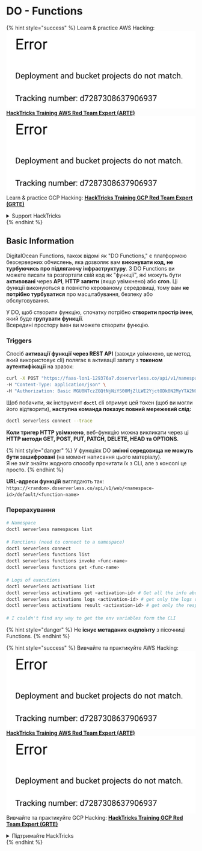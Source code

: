 # DO - Functions

{% hint style="success" %}
Learn & practice AWS Hacking:<img src="../../../.gitbook/assets/image (1) (1).png" alt="" data-size="line">[**HackTricks Training AWS Red Team Expert (ARTE)**](https://training.hacktricks.xyz/courses/arte)<img src="../../../.gitbook/assets/image (1) (1).png" alt="" data-size="line">\
Learn & practice GCP Hacking: <img src="../../../.gitbook/assets/image (2).png" alt="" data-size="line">[**HackTricks Training GCP Red Team Expert (GRTE)**<img src="../../../.gitbook/assets/image (2).png" alt="" data-size="line">](https://training.hacktricks.xyz/courses/grte)

<details>

<summary>Support HackTricks</summary>

* Check the [**subscription plans**](https://github.com/sponsors/carlospolop)!
* **Join the** 💬 [**Discord group**](https://discord.gg/hRep4RUj7f) or the [**telegram group**](https://t.me/peass) or **follow** us on **Twitter** 🐦 [**@hacktricks\_live**](https://twitter.com/hacktricks\_live)**.**
* **Share hacking tricks by submitting PRs to the** [**HackTricks**](https://github.com/carlospolop/hacktricks) and [**HackTricks Cloud**](https://github.com/carlospolop/hacktricks-cloud) github repos.

</details>
{% endhint %}

## Basic Information

DigitalOcean Functions, також відомі як "DO Functions," є платформою безсерверних обчислень, яка дозволяє вам **виконувати код, не турбуючись про підлягаючу інфраструктуру**. З DO Functions ви можете писати та розгортати свій код як "функції", які можуть бути **активовані** через **API**, **HTTP запити** (якщо увімкнено) або **cron**. Ці функції виконуються в повністю керованому середовищі, тому вам **не потрібно турбуватися** про масштабування, безпеку або обслуговування.

У DO, щоб створити функцію, спочатку потрібно **створити простір імен**, який буде **групувати функції**.\
Всередині простору імен ви можете створити функцію.

### Triggers

Спосіб **активації функції через REST API** (завжди увімкнено, це метод, який використовує cli) полягає в активації запиту з **токеном аутентифікації** на зразок:
```bash
curl -X POST "https://faas-lon1-129376a7.doserverless.co/api/v1/namespaces/fn-c100c012-65bf-4040-1230-2183764b7c23/actions/functionname?blocking=true&result=true" \
-H "Content-Type: application/json" \
-H "Authorization: Basic MGU0NTczZGQtNjNiYS00MjZlLWI2YjctODk0N2MyYTA2NGQ4OkhwVEllQ2t4djNZN2x6YjJiRmFGc1FERXBySVlWa1lEbUxtRE1aRTludXA1UUNlU2VpV0ZGNjNqWnVhYVdrTFg="
```
Щоб побачити, як інструмент **`doctl`** cli отримує цей токен (щоб ви могли його відтворити), **наступна команда показує повний мережевий слід:**
```bash
doctl serverless connect --trace
```
**Коли тригер HTTP увімкнено**, веб-функцію можна викликати через ці **HTTP методи GET, POST, PUT, PATCH, DELETE, HEAD та OPTIONS**.

{% hint style="danger" %}
У функціях DO **змінні середовища не можуть бути зашифровані** (на момент написання цього матеріалу).\
Я не зміг знайти жодного способу прочитати їх з CLI, але з консолі це просто.
{% endhint %}

**URL-адреси функцій** виглядають так: `https://<random>.doserverless.co/api/v1/web/<namespace-id>/default/<function-name>`

### Перерахування
```bash
# Namespace
doctl serverless namespaces list

# Functions (need to connect to a namespace)
doctl serverless connect
doctl serverless functions list
doctl serverless functions invoke <func-name>
doctl serverless functions get <func-name>

# Logs of executions
doctl serverless activations list
doctl serverless activations get <activation-id> # Get all the info about execution
doctl serverless activations logs <activation-id> # get only the logs of execution
doctl serverless activations result <activation-id> # get only the response result of execution

# I couldn't find any way to get the env variables form the CLI
```
{% hint style="danger" %}
Не **існує метаданих ендпоінту** з пісочниці Functions.
{% endhint %}

{% hint style="success" %}
Вивчайте та практикуйте AWS Hacking:<img src="../../../.gitbook/assets/image (1) (1).png" alt="" data-size="line">[**HackTricks Training AWS Red Team Expert (ARTE)**](https://training.hacktricks.xyz/courses/arte)<img src="../../../.gitbook/assets/image (1) (1).png" alt="" data-size="line">\
Вивчайте та практикуйте GCP Hacking: <img src="../../../.gitbook/assets/image (2).png" alt="" data-size="line">[**HackTricks Training GCP Red Team Expert (GRTE)**<img src="../../../.gitbook/assets/image (2).png" alt="" data-size="line">](https://training.hacktricks.xyz/courses/grte)

<details>

<summary>Підтримайте HackTricks</summary>

* Перевірте [**плани підписки**](https://github.com/sponsors/carlospolop)!
* **Приєднуйтесь до** 💬 [**групи Discord**](https://discord.gg/hRep4RUj7f) або [**групи telegram**](https://t.me/peass) або **слідкуйте** за нами в **Twitter** 🐦 [**@hacktricks\_live**](https://twitter.com/hacktricks\_live)**.**
* **Діліться хакерськими трюками, надсилаючи PR до** [**HackTricks**](https://github.com/carlospolop/hacktricks) та [**HackTricks Cloud**](https://github.com/carlospolop/hacktricks-cloud) репозиторіїв на github.

</details>
{% endhint %}
